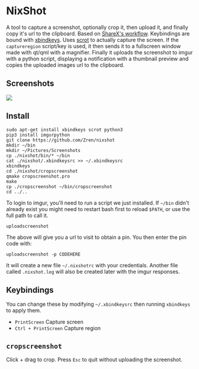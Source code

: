 # NixShot

A tool to capture a screenshot, optionally crop it, then upload it, and finally copy it's url to the clipboard. Based on [ShareX's workflow](https://www.youtube.com/watch?v=7dwKBXgkzd0#t=1m33). Keybindings are bound with [xbindkeys](). Uses [scrot](https://en.wikipedia.org/wiki/Scrot) to actually capture the screen. If the `captureregion` script/key is used, it then sends it to a fullscreen window made with qt/qml with a magnifier. Finally it uploads the screenshot to imgur with a python script, displaying a notification with a thumbnail preview and copies the uploaded images url to the clipboard.

## Screenshots
 
![](https://i.imgur.com/7FjM9fN.png)

## Install

```
sudo apt-get install xbindkeys scrot python3
pip3 install imgurpython
git clone https://github.com/Zren/nixshot
mkdir ~/bin
mkdir ~/Pictures/Screenshots
cp ./nixshot/bin/* ~/bin
cat ./nixshot/.xbindkeysrc >> ~/.xbindkeysrc
xbindkeys
cd ./nixshot/cropscreenshot
qmake cropscreenshot.pro
make
cp ./cropscreenshot ~/bin/cropscreenshot
cd ../..
```

To login to imgur, you'll need to run a script we just installed. If `~/bin` didn't already exist you might need to restart bash first to reload `$PATH`, or use the full path to call it.

```
uploadscreenshot
```

The above will give you a url to visit to obtain a pin. You then enter the pin code with:

```
uploadscreenshot -p CODEHERE
```

It will create a new file `~/.nixshotrc` with your credentials. Another file called `.nixshot.log` will also be created later with the imgur responses.


## Keybindings

You can change these by modifying `~/.xbindkeysrc` then running `xbindkeys` to apply them.

* `PrintScreen` Capture screen
* `Ctrl + PrintScreen` Capture region

## `cropscreenshot`

Click + drag to crop. Press `Esc` to quit without uploading the screenshot.
